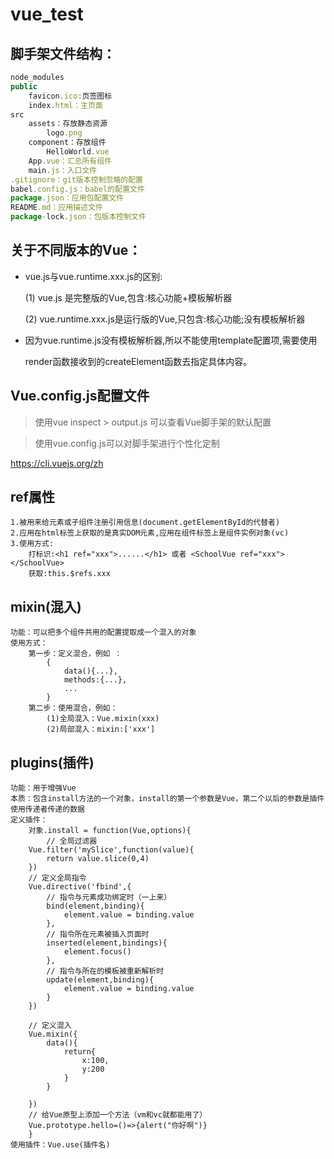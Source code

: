 # vue_test

## 脚手架文件结构：

```javascript
node_modules
public 
	favicon.ico:页签图标
	index.html：主页面
src
	assets：存放静态资源
		logo.png
	component：存放组件
		HelloWorld.vue
	App.vue：汇总所有组件
	main.js：入口文件
.gitignore：git版本控制忽略的配置
babel.config.js：babel的配置文件
package.json：应用包配置文件
README.md：应用描述文件
package-lock.json：包版本控制文件
```

## 关于不同版本的Vue：

* vue.js与vue.runtime.xxx.js的区别:

     (1) vue.js 是完整版的Vue,包含:核心功能+模板解析器

     (2) vue.runtime.xxx.js是运行版的Vue,只包含:核心功能;没有模板解析器

* 因为vue.runtime.js没有模板解析器,所以不能使用template配置项,需要使用

  render函数接收到的createElement函数去指定具体内容。

## Vue.config.js配置文件

> 使用vue inspect > output.js 可以查看Vue脚手架的默认配置

> 使用vue.config.js可以对脚手架进行个性化定制

https://cli.vuejs.org/zh

## ref属性
	1.被用来给元素或子组件注册引用信息(document.getElementById的代替者)
	2.应用在html标签上获取的是真实DOM元素,应用在组件标签上是组件实例对象(vc)
	3.使用方式:
		打标识:<h1 ref="xxx">......</h1> 或者 <SchoolVue ref="xxx"></SchoolVue>
		获取:this.$refs.xxx
## mixin(混入)
	功能：可以把多个组件共用的配置提取成一个混入的对象
	使用方式：
		第一步：定义混合，例如	：
			{
				data(){...},
				methods:{...},
				...
			}
		第二步：使用混合，例如：
			(1)全局混入：Vue.mixin(xxx)
			(2)局部混入：mixin:['xxx']
## plugins(插件)
	功能：用于增强Vue
	本质：包含install方法的一个对象，install的第一个参数是Vue，第二个以后的参数是插件使用传递者传递的数据
	定义插件：
		对象.install = function(Vue,options){
			// 全局过滤器
        Vue.filter('mySlice',function(value){
            return value.slice(0,4)
        })
        // 定义全局指令
        Vue.directive('fbind',{
            // 指令与元素成功绑定时（一上来）
            bind(element,binding){
                element.value = binding.value
            },
            // 指令所在元素被插入页面时
            inserted(element,bindings){
                element.focus()
            },
            // 指令与所在的模板被重新解析时
            update(element,binding){
                element.value = binding.value
            }
        })

        // 定义混入
        Vue.mixin({
            data(){
                return{
                    x:100,
                    y:200
                }
            }

        })
        // 给Vue原型上添加一个方法（vm和vc就都能用了）
        Vue.prototype.hello=()=>{alert("你好啊")}
		}
	使用插件：Vue.use(插件名)